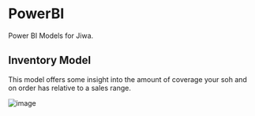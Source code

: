 # PowerBI
Power BI Models for Jiwa.

## Inventory Model

This model offers some insight into the amount of coverage your soh and on order has relative to a sales range.

![image](https://github.com/user-attachments/assets/58087f7b-35e9-4548-afce-72e9cd0608f0)
